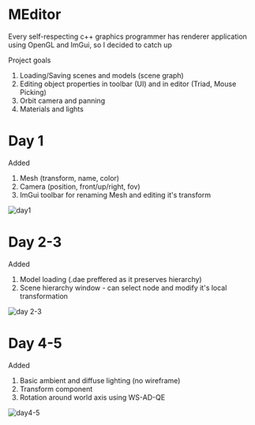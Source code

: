 # MEditor
Every self-respecting c++ graphics programmer has renderer application using OpenGL and ImGui, so I decided to catch up

Project goals
1. Loading/Saving scenes and models (scene graph)
2. Editing object properties in toolbar (UI) and in editor (Triad, Mouse Picking)
3. Orbit camera and panning
4. Materials and lights
   
# Day 1

Added
1. Mesh (transform, name, color)
2. Camera (position, front/up/right, fov)
3. ImGui toolbar for renaming Mesh and editing it's transform

![day1](https://github.com/BrokenLeg/MEditor/assets/68334150/d2ac3c62-2cbe-47f8-aa20-3621c982e4a5)

# Day 2-3

Added
1. Model loading (.dae preffered as it preserves hierarchy)
2. Scene hierarchy window - can select node and modify it's local transformation

![day 2-3](https://github.com/BrokenLeg/MEditor/assets/68334150/85877ddc-6ee3-4bbd-b9b4-6ee6a463fa89)

# Day 4-5

Added
1. Basic ambient and diffuse lighting (no wireframe)
2. Transform component
3. Rotation around world axis using WS-AD-QE

![day4-5](https://github.com/BrokenLeg/MEditor/assets/68334150/ac3c9ab6-7ec8-4ac9-99a3-1d51b75d14cd)




